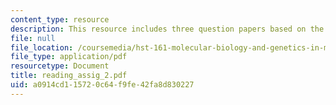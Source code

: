 ```yaml
---
content_type: resource
description: This resource includes three question papers based on the readings.
file: null
file_location: /coursemedia/hst-161-molecular-biology-and-genetics-in-modern-medicine-fall-2007/a0914cd115720c64f9fe42fa8d830227_reading_assig_2.pdf
file_type: application/pdf
resourcetype: Document
title: reading_assig_2.pdf
uid: a0914cd1-1572-0c64-f9fe-42fa8d830227
---
```

